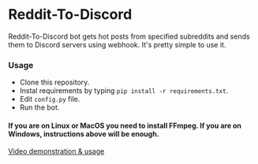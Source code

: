 
# Reddit-To-Discord

Reddit-To-Discord bot gets hot posts from specified subreddits and sends them to Discord servers using webhook. It's pretty simple to use it.

### Usage
* Clone this repository.
* Instal requirements by typing ``pip install -r requirements.txt``.
* Edit `config.py` file.
* Run the bot.
#### If you are on Linux or MacOS you need to install FFmpeg. If you are on Windows, instructions above will be enough.

[Video demonstration & usage](https://youtu.be/KJgSVB797NY)
